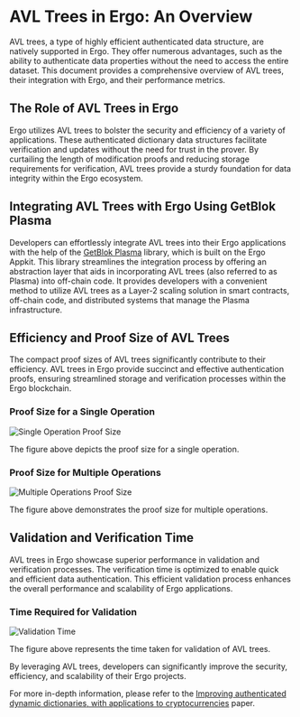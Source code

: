 # AVL Trees in Ergo: An Overview

AVL trees, a type of highly efficient authenticated data structure, are natively supported in Ergo. They offer numerous advantages, such as the ability to authenticate data properties without the need to access the entire dataset. This document provides a comprehensive overview of AVL trees, their integration with Ergo, and their performance metrics.

## The Role of AVL Trees in Ergo

Ergo utilizes AVL trees to bolster the security and efficiency of a variety of applications. These authenticated dictionary data structures facilitate verification and updates without the need for trust in the prover. By curtailing the length of modification proofs and reducing storage requirements for verification, AVL trees provide a sturdy foundation for data integrity within the Ergo ecosystem.

## Integrating AVL Trees with Ergo Using GetBlok Plasma

Developers can effortlessly integrate AVL trees into their Ergo applications with the help of the [GetBlok Plasma](plasma.md) library, which is built on the Ergo Appkit. This library streamlines the integration process by offering an abstraction layer that aids in incorporating AVL trees (also referred to as Plasma) into off-chain code. It provides developers with a convenient method to utilize AVL trees as a Layer-2 scaling solution in smart contracts, off-chain code, and distributed systems that manage the Plasma infrastructure.

## Efficiency and Proof Size of AVL Trees

The compact proof sizes of AVL trees significantly contribute to their efficiency. AVL trees in Ergo provide succinct and effective authentication proofs, ensuring streamlined storage and verification processes within the Ergo blockchain.

### Proof Size for a Single Operation

![Single Operation Proof Size](../../assets/img/avl/single_op_proof.png)

The figure above depicts the proof size for a single operation.

### Proof Size for Multiple Operations

![Multiple Operations Proof Size](../../assets/img/avl/multiple_op_proof.png)

The figure above demonstrates the proof size for multiple operations.

## Validation and Verification Time

AVL trees in Ergo showcase superior performance in validation and verification processes. The verification time is optimized to enable quick and efficient data authentication. This efficient validation process enhances the overall performance and scalability of Ergo applications.

### Time Required for Validation

![Validation Time](../../assets/img/avl/validation_time.png)

The figure above represents the time taken for validation of AVL trees.

By leveraging AVL trees, developers can significantly improve the security, efficiency, and scalability of their Ergo projects.

For more in-depth information, please refer to the [Improving authenticated dynamic dictionaries, with applications to cryptocurrencies](https://eprint.iacr.org/2016/994.pdf) paper.
